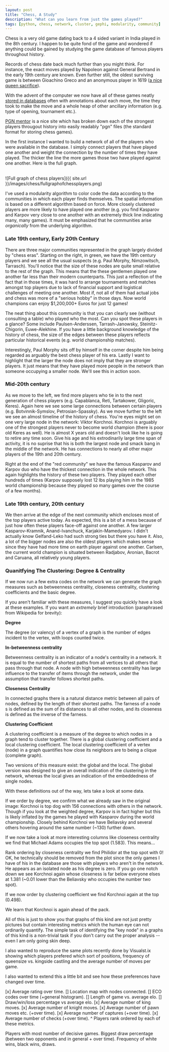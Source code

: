 ```yaml
---
layout: post
title: "Chess, A Study"
description: "What can you learn from just the games played?"
tags: [python, chess, network, cluster, gephi, modularity, community]
---
```


Chess is a very old game dating back to a 4 sided variant in India played in the 8th century. I happen to be quite fond of the game and wondered if anything could be gained by studying the game database of famous players throughout history. 

Records of chess date back much further than you might think. For instance, the exact moves played by Napoleon against General Bertrand in the early 19th century are known. Even further still, the oldest surviving game is between Gioachino Greco and an anonymous player in 1619 ([a nice queen sacrifice](http://www.chessgames.com/perl/chessgame?gid=1243022)).

With the advent of the computer we now have all of these games neatly [stored in databases](http://www.chessgames.com/index.html) often with annotations about each move, the time they took to make the move and a whole heap of other ancillary information (e.g. type of opening, tournament etc.).

[PGN mentor](http://www.pgnmentor.com/files.html) is a nice site which has broken down each of the strongest players througout history into easily readably "pgn" files (the standard  format for storing chess games).

In the first instance I wanted to build a network of all of the players who were available in the database. I simply connect players that have played one another and weight the connection by the number of times they have played. The thicker the line the more games those two have played against one another. Here is the full graph.

<br/>
![Full graph of chess players]({{ site.url }}/images/chess/fullgraphofchessplayers.png)
<br/>

I've used a modularity algorithm to color code the data according to the communities in which each player finds themselves. The spatial information is based on a different algorithm based on force. More closely clustered players are more likely to have played one another (e.g. you find Kasparov and Karpov very close to one another with an extremely thick line indicating many, many games). It must be emphasized that he communities arise *organically* from the underlying algorithm. 

### Late 19th century, Early 20th Century

There are three major communities represented in the graph largely divided by "chess eras". Starting on the right, in green, we have the 19th century players and we see all the usual suspects (e.g. Paul Morphy, Nimzowitsch, Tarrasch). You'll notice that the size of these nodes are quite small relative to the rest of the graph. This means that the these gentlemen played one another far less than their modern counterparts. This just a reflection of the fact that in those times, it was hard to arrange tournaments and matches amongst top players due to lack of financial support and logistical challenges of meeting one another. Most if, not all of them had actual jobs and chess was more of a "serious hobby" in those days. Now world champions can enjoy $1,200,000+ Euros for just 12 games!

The neat thing about this community is that you can clearly see (without consulting a table) who played who the most. Can you spot these players in a glance? Some include Paulsen-Anderssen, Tarrash-Janowsky, Steinitz-Chigorin, Euwe-Alekhine. If you have a little background knowledge of the history of chess, the size of the edges between these players reflects particular historical events (e.g. world championship matches).

Interestingly, Paul Morphy sits off by himself in the corner despite him being regarded as arguably the best chess player of his era. Lastly I want to highlight that the larger the node does not imply that they are stronger players. It just means that they have played more people in the network than someone occupying a smaller node. We'll see this in action soon.

### Mid-20th century

As we move to the left, we find more players who tie in to the next generation of chess players (e.g. Capablanca, Reti, Tartakower, Gligoric, Keres). Again here we see some large connections between certain players (e.g. Botvinnik-Symslov, Petrosian-Spassky). As we move further to the left we see an almost timeline of the history of chess. You're eyes might set on one very large node in the network: Viktor Korchnoi. Korchnoi is arguably one of the strongest players never to become world champion (there is poor old Keres as well). He is almost X years old and doesn't look like he is going to retire any time soon. Give his age and his extrodinarily large time span of activity, it is no suprise that his is both the largest node and smack bang in the middle of the network. He has connections to nearly all other major players of the 19th and 20th century.

Right at the end of the "red community" we have the famous Kasparov and Karpov duo who have the thickest connection in the whole network. This again highlights the history of these two players. They played each other hundreds of times (Karpov supposely lost 12 lbs playing him in the 1985 world championship because they played so many games over the course of a few months).

### Late 19th century, 20th century

We then arrive at the edge of the next community which encloses most of the top players active today. As expected, this is a bit of a mess because of just how often these players face-off against one another. A few larger Kasparov-Kramnik, Anand-Ivanchuck, Karjakin-Mamedyarov. I didn't actually know Gelfand-Leko had such strong ties but there you have it. Also, a lot of the bigger nodes are also the oldest players which makes sense since they have had more time on earth player against one another. Carlsen, the current world champion is situated between Radjabov, Aronian, Bacrot and Caruana, all relatively young players.


### Quanitfying The Clustering: Degree & Centrality

If we now run a few extra codes on the network we can generate the graph measures such as betweenness centrality, closeness centrality, clustering coefficients and the basic degree.

If you aren't familiar with these measures, I suggest you quickly have a look at these examples. If you want an *extremely* brief introduction (paraphrased from Wikipedia for brevity):

**Degree**

The degree (or valency) of a vertex of a graph is the number of edges incident to the vertex, with loops counted twice. 

**In-betweenness centrality**

Betweenness centrality is an indicator of a node's centrality in a network. It is equal to the number of shortest paths from all vertices to all others that pass through that node. A node with high betweenness centrality has large influence to the transfer of items through the network, under the assumption that transfer follows shortest paths.

**Closeness Centrality**

In connected graphs there is a natural distance metric between all pairs of nodes, defined by the length of their shortest paths. The farness of a node s is defined as the sum of its distances to all other nodes, and its closeness is defined as the inverse of the farness.

**Clustering Coefficient**

A clustering coefficient is a measure of the degree to which nodes in a graph tend to cluster together. There is a global clustering coefficient and a local clustering coefficient. The local clustering coefficient of a vertex (node) in a graph quantifies how close its neighbors are to being a clique (complete graph).

Two versions of this measure exist: the global and the local. The global version was designed to give an overall indication of the clustering in the network, whereas the local gives an indication of the embeddedness of single nodes.

With these definitions out of the way, lets take a look at some data.

If we order by degree, we confirm what we already saw in the original image: Korchnoi is top dog with 156 connections with others in the network. Though if you look at the weighted degree, Karpov is in fact higher but this is likely inflated by the games he played with Kasparov during the world championship. Closely behind Korchnoi we have Beliavsky and several others hovering around the same number (~130) further down.

If we now take a look at more interesting columns like closeness centrality we find that Michael Adams occupies the top spot (1.583). This means...

Rank ordering by closeness centrality we find Philidor at the top spot with 0! OK, he technically should be removed from the plot since the only games I have of his in the database are those with players who aren't in the network. He appears as an isolated node as his degree is zero. If you go one notch down we see Korchnoi again whose closeness is far below everyone elses at 1.381 (~0.01 lower than the Beliavsky who occupies the number two spot).

If we now order by clustering coefficient we find Korchnoi again at the top (0.498).

We learn that Korchnoi is again ahead of the pack.

All of this is just to show you that graphs of this kind are not just pretty pictures but contain interesting metrics which the human eye can not ordinarily quantify. The simple task of identifying the "key node" in a graphs of this kind is a non-trivial task if you don't carry out the proper analysis -- even I am only going skin deep.

I also wanted to reproduce the same plots recently done by Visualst.ix showing which players prefered which sort of positions, frequency of queensize vs. kingside castling and the average number of moves per game.

I also wanted to extend this a little bit and see how these preferences have changed over time. 

[x] Average rating over time.
[] Location map with nodes connected.
[] ECO codes over time (+general histogram).
[] Length of game vs. average elo.
[] Draw/win/loss percentage vs average elo.
[x] Average number of king moves.
[x] Average number of knight moves.
[x] Average number of pawn moves etc. (+over time).
[x] Average number of captures (+over time).
[x] Average number of checks (+over time).
^ Players rank ordered by each of these metrics.

Players with most number of decisive games.
Biggest draw percentage (between two opponents and in general + over time).
Frequency of white wins, black wins, draws.
